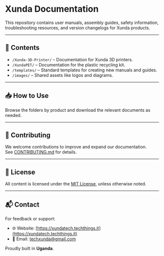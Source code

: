 # Xunda Documentation

This repository contains user manuals, assembly guides, safety information, troubleshooting resources, and version changelogs for Xunda products.

---

## 📂 Contents

- `/Xunda-3D-Printer/` – Documentation for Xunda 3D printers.
- `/XundaPET/` – Documentation for the plastic recycling kit.
- `/templates/` – Standard templates for creating new manuals and guides.
- `/images/` – Shared assets like logos and diagrams.

---

## 📥 How to Use

Browse the folders by product and download the relevant documents as needed.

---

## 🤝 Contributing

We welcome contributions to improve and expand our documentation.  
See [CONTRIBUTING.md](CONTRIBUTING.md) for details.

---

## 📄 License

All content is licensed under the [MIT License](LICENSE), unless otherwise noted.

---

## 📬 Contact

For feedback or support:
- 🌐 Website: [https://xundatech.techthings.it](https://xundatech.techthings.it)
- 📧 Email: [techxunda@gmail.com](mailto:techxunda@gmail.com)

Proudly built in **Uganda**.
